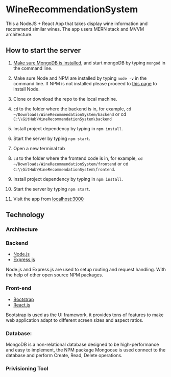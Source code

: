 # WineRecommendationSystem
This a NodeJS + React App that takes display wine information and recommend similar wines. 
The app users MERN stack and MVVM architecture.

## How to start the server

1. [Make sure MongoDB is installed](https://docs.mongodb.com/v3.2/administration/install-community/), and start mongoDB by typing `mongod` in the command line. 

1. Make sure Node and NPM are installed by typing `node -v` in the command line. If NPM is not installed please proceed to [this page](https://nodejs.org/en/download/) to install Node.

1. Clone or download the repo to the local machine.

1. `cd` to the folder where the backend is in, for example, `cd ~/Downloads/WineRecommendationSystem/backend` or cd `C:\\GitHub\WineRecommendationSystem\backend`

1. Install project dependency by typing in `npm install`.

1. Start the server by typing `npm start`.

1. Open a new terminal tab

1. `cd` to the folder where the frontend code is in, for example, `cd ~/Downloads/WineRecommendationSystem/frontend` or cd `C:\\GitHub\WineRecommendationSystem\frontend`.

1. Install project dependency by typing in `npm install`.

1. Start the server by typing `npm start`.

1. Visit the app from [localhost:3000](http://localhost:3000)

## Technology
### Architecture
### Backend
- [Node.js](http://nodejs.org)
- [Express.js](https://expressjs.com)
  
Node.js and Express.js are used to setup routing and request handling. With the help of other open source NPM packages. 

### Front-end
- [Bootstrap](https://getbootstrap.com)
- [React.js]()

Bootstrap is used as the UI framework, it provides tons of features to make web application adapt to different screen sizes and aspect ratios.

### Database:
MongoDB is a non-relational database designed to be high-performance and easy to implement,  the NPM package Mongoose is used connect to the database and perform Create, Read, Delete operations.


### Privisioning Tool

